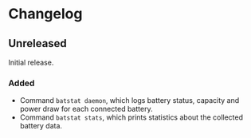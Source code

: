 # Changelog

## Unreleased

Initial release.

### Added

- Command `batstat daemon`, which logs battery status, capacity and power draw for each connected battery.
- Command `batstat stats`, which prints statistics about the collected battery data.

